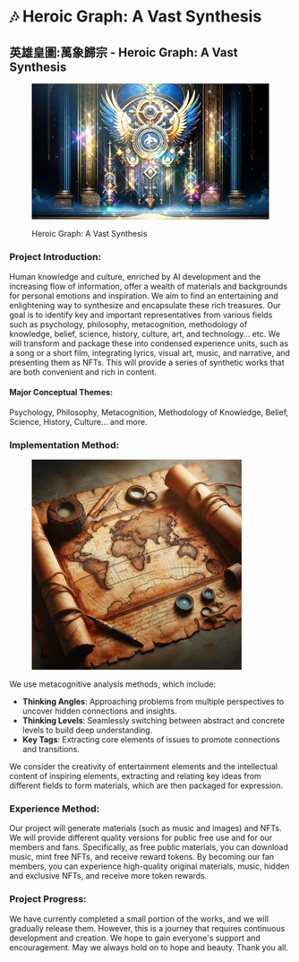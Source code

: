 # 🎶 Heroic Graph: A Vast Synthesis

## 英雄皇圖:萬象歸宗 - Heroic Graph: A Vast Synthesis

<figure><img src=".gitbook/assets/壯闊合成-封面.jpg" alt=""><figcaption><p>Heroic Graph: A Vast Synthesis</p></figcaption></figure>

### **Project Introduction:**

Human knowledge and culture, enriched by AI development and the increasing flow of information, offer a wealth of materials and backgrounds for personal emotions and inspiration. We aim to find an entertaining and enlightening way to synthesize and encapsulate these rich treasures. Our goal is to identify key and important representatives from various fields such as psychology, philosophy, metacognition, methodology of knowledge, belief, science, history, culture, art, and technology... etc. We will transform and package these into condensed experience units, such as a song or a short film, integrating lyrics, visual art, music, and narrative, and presenting them as NFTs. This will provide a series of synthetic works that are both convenient and rich in content.

#### Major Conceptual Themes:

Psychology, Philosophy, Metacognition, Methodology of Knowledge, Belief, Science, History, Culture... and more.

### **Implementation Method:**

<figure><img src=".gitbook/assets/_437c8e25-e30a-442b-b0b9-a47b49fc7a5a.jpg" alt="" width="375"><figcaption></figcaption></figure>

We use metacognitive analysis methods, which include:

* **Thinking Angles**: Approaching problems from multiple perspectives to uncover hidden connections and insights.
* **Thinking Levels**: Seamlessly switching between abstract and concrete levels to build deep understanding.
* **Key Tags**: Extracting core elements of issues to promote connections and transitions.

We consider the creativity of entertainment elements and the intellectual content of inspiring elements, extracting and relating key ideas from different fields to form materials, which are then packaged for expression.

### **Experience Method:**

Our project will generate materials (such as music and images) and NFTs. We will provide different quality versions for public free use and for our members and fans. Specifically, as free public materials, you can download music, mint free NFTs, and receive reward tokens. By becoming our fan members, you can experience high-quality original materials, music, hidden and exclusive NFTs, and receive more token rewards.

### **Project Progress:**

We have currently completed a small portion of the works, and we will gradually release them. However, this is a journey that requires continuous development and creation. We hope to gain everyone's support and encouragement. May we always hold on to hope and beauty. Thank you all.

####

